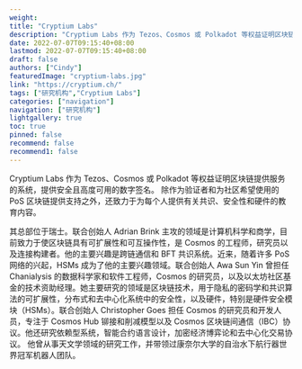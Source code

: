 ```yaml
---
weight: 
title: "Cryptium Labs"
description: "Cryptium Labs 作为 Tezos、Cosmos 或 Polkadot 等权益证明区块链提供服务的系统，提供安全且高度可用的数字签名"
date: 2022-07-07T09:15:40+08:00
lastmod: 2022-07-07T09:15:40+08:00
draft: false
authors: ["Cindy"]
featuredImage: "cryptium-labs.jpg"
link: "https://cryptium.ch/"
tags: ["研究机构","Cryptium Labs"]
categories: ["navigation"]
navigation: ["研究机构"]
lightgallery: true
toc: true
pinned: false
recommend: false
recommend1: false
---
```


Cryptium Labs 作为 Tezos、Cosmos 或 Polkadot 等权益证明区块链提供服务的系统，提供安全且高度可用的数字签名。 除作为验证者和为社区希望使用的 PoS 区块链提供支持之外，还致力于为每个人提供有关共识、安全性和硬件的教育内容。

其总部位于瑞士。联合创始人 Adrian Brink 主攻的领域是计算机科学和商学，目前致力于使区块链具有可扩展性和可互操作性，是 Cosmos 的工程师，研究员以及连接构建者。他的主要兴趣是跨链通信和 BFT 共识系统。近来，随着许多 PoS 网络的兴起，HSMs 成为了他的主要兴趣领域。联合创始人 Awa Sun Yin 曾担任 Chanialysis 的数据科学家和软件工程师，Cosmos 的研究员，以及以太坊社区基金的技术资助经理。她主要研究的领域是区块链技术，用于隐私的密码学和共识算法的可扩展性，分布式和去中心化系统中的安全性，以及硬件，特别是硬件安全模块（HSMs）。联合创始人 Christopher Goes 担任 Cosmos 的研究员和开发人员，专注于 Cosmos Hub 铆接和削减模型以及 Cosmos 区块链间通信（IBC）协议。他还研究依赖型系统，智能合约语言设计，加密经济博弈论和去中心化交易协议。 他曾从事天文学领域的研究工作，并带领过康奈尔大学的自治水下航行器世界冠军机器人团队。